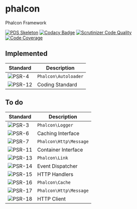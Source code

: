 # phalcon
Phalcon Framework

[![PDS Skeleton](https://img.shields.io/badge/pds-skeleton-blue.svg?style=flat-square)](https://github.com/php-pds/skeleton)
[![Codacy Badge](https://api.codacy.com/project/badge/Grade/196dff09b06b46958ff9dd205e74c537)](#)
[![Scrutinizer Code Quality](https://scrutinizer-ci.com/g/niden/cardoe/badges/quality-score.png?b=master)](#)
[![Code Coverage](https://scrutinizer-ci.com/g/niden/cardoe/badges/coverage.png?b=master)](#)


## Implemented

| Standard                                                                  | Description            |
|---------------------------------------------------------------------------|------------------------|
| ![PSR-4](https://img.shields.io/badge/PSR-4-blue.svg?style=flat-square)   | `Phalcon\Autoloader`   |
| ![PSR-12](https://img.shields.io/badge/PSR-12-blue.svg?style=flat-square) | Coding Standard        |


## To do

| Standard                                                                 | Description            |
|--------------------------------------------------------------------------|------------------------|
| ![PSR-3](https://img.shields.io/badge/PSR-3-red.svg?style=flat-square)   | `Phalcon\Logger`       |
| ![PSR-6](https://img.shields.io/badge/PSR-6-red.svg?style=flat-square)   | Caching Interface      |
| ![PSR-7](https://img.shields.io/badge/PSR-7-red.svg?style=flat-square)   | `Phalcon\Http\Message` |
| ![PSR-11](https://img.shields.io/badge/PSR-11-red.svg?style=flat-square) | Container Interface    |
| ![PSR-13](https://img.shields.io/badge/PSR-13-red.svg?style=flat-square) | `Phalcon\Link`         |
| ![PSR-14](https://img.shields.io/badge/PSR-14-red.svg?style=flat-square) | Event Dispatcher       |
| ![PSR-15](https://img.shields.io/badge/PSR-15-red.svg?style=flat-square) | HTTP Handlers          |
| ![PSR-16](https://img.shields.io/badge/PSR-16-red.svg?style=flat-square) | `Phalcon\Cache`        |
| ![PSR-17](https://img.shields.io/badge/PSR-18-red.svg?style=flat-square) | `Phalcon\Http\Message` |
| ![PSR-18](https://img.shields.io/badge/PSR-17-red.svg?style=flat-square) | HTTP Client            |
